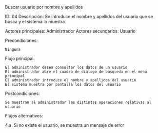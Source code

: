 Buscar usuario por nombre y apellidos

ID: 04 Descripción: Se introduce el nombre y apellidos del usuario que se busca y el sistema lo muestra.

Actores principales: Administrador Actores secundarios: Usuario

Precondiciones:

    Ninguna

Flujo principal:

    El administrador desea consultar los datos de un usuario
    El administrador abre el cuadro de diálogo de búsqueda en el menú principal
    El administrador introduce el nombre y apellidos del usuario
    El sistema muestra por pantalla los datos del usuario

Postcondiciones:

    Se muestran al administrador las distintas operaciones relativas al usuario

Flujos alternativos:

4.a. Si no existe el usuario, se muestra un mensaje de error
